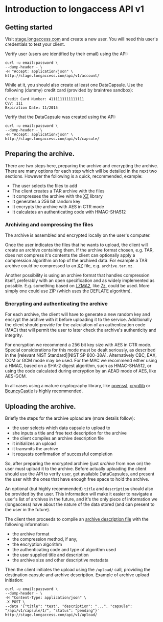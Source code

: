 # Introduction to longaccess API v1

## Getting started

Visit [stage.longaccess.com](http://stage.longaccess.com/) and create a new user. You will need this user's credentials to test your client. 

Verify user (users are identified by their email) using the API:

    curl -u email:password \
    --dump-header - \
    -H "Accept: application/json" \
    http://stage.longaccess.com/api/v1/account/

While at it, you should also create at least one DataCapsule. Use the following (dummy) credit card (provided by braintree sandbox):

    Credit Card Number: 4111111111111111
    CVV: 111 
    Expiration Date: 11/2015

Verify that the DataCapsule was created using the API:

    curl -u email:password \
    --dump-header - \
    -H "Accept: application/json" \
    http://stage.longaccess.com/api/v1/capsule/
   
## Preparing the archive.

There are two steps here, preparing the archive and encrypting the archive. There are many options for each step which will be detailed in the next two sections. However the following is a quick, recommended, example:

* The user selects the files to add
* The client creates a TAR archive with the files
* It compresses the archive with the [XZ][] library
* It generates a 256 bit random key 
* It encrypts the archive with AES in CTR mode
* It calculates an authenticating code with HMAC-SHA512

### Archiving and compressing the files
The archive is assembled and encrypted locally on the user's computer. 

Once the user indicates the files that he wants to upload, the client will create an archive containing them. If the archive format chosen, e.g. TAR, does not compress it's contents the client can optionally apply a compression algorithm on top of the archived data. For example a TAR archive could be compressed to an [XZ][] file, e.g. `archive.tar.xz`.

Another possibility is using an archive format that handles compression itself, preferably with an open specification and as widely implemented as possible. E.g. something based on [LZMA2][], like [7z][], could be used. More simply one could use ZIP (which uses the DEFLATE algorithm).

### Encrypting and authenticating the archive

For each archive, the client will have to generate a new random key and encrypt the archive with it before uploading it to the service. Additionally the client should provide for the calculation of an authentication code (MAC) that will permit the user to later check the archive's authenticity and integrity.

For encryption we recommend a 256 bit key size with AES in CTR mode. Special considerations for this mode must be dealt seriously, as described in the [relevant NIST Standard][NIST SP 800-38A]. Alternatively CBC, EAX, CCM or GCM mode may be used. For the MAC we recommend either using a HMAC, based on a SHA-2 digest algorithm, such as HMAC-SHA512, or using the code calculated during encryption by an AEAD mode of AES, like AES-GCM. 
 
In all cases using a mature cryptography library, like [openssl][], [cryptlib][] or [BouncyCastle][] is highly recommended.

 [LZMA2]: https://en.wikipedia.org/wiki/Lempel%E2%80%93Ziv%E2%80%93Markov_chain_algorithm#LZMA2_format
 [7z]: http://7-zip.org/7z.html
 [XZ]: http://tukaani.org/xz/format.html
 [openssl]: https://www.openssl.org/
 [BouncyCastle]: http://bouncycastle.org/
 [cryptlib]: http://www.cs.auckland.ac.nz/~pgut001/cryptlib/
 [ADF]: adf.md 

## Uploading the archive.

Briefly the steps for the archive upload are (more details follow):

* the user selects which data capsule to upload to
* she inputs a title and free text description for the archive
* the client compiles an archive description file
* it initializes an upload 
* it transmits the archive
* it requests confirmation of successful completion

So, after preparing the encrypted archive (just *archive* from now on) the user must upload it to the archive. Before actually uploading the client should use the API to verify user, get available DataCapsules, and present the user with the ones that have enough free space to hold the archive.

An optional (but highly recommended) `title` and `description` should also be provided by the user. This information will make it easier to navigate a user's list of archives in the future, and it's the only piece of information we (longaccess) have about the nature of the data stored (and can present to the user in the future).

The client then proceeds to compile an [archive description file][ADF] with the following information:
- the archive format
- the compression method, if any,
- the encryption algorithm
- the authenticating code and type of algorithm used
- the user supplied title and description
- the archive size and other descriptive metadata

Then the client initiates the upload using the `/upload/` call, providing the destination capsule and archive description. Example of archive upload initiation:
    
    curl -u email:password \
    --dump-header - \
    -H "Content-Type: application/json" \
    -X POST \
    --data '{"title": "test", "description": "...", "capsule": "/api/v1/capsule/1/", "status": "pending"}' http://stage.longaccess.com/api/v1/upload/

